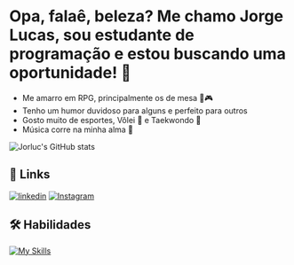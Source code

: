 
# Opa, falaê, beleza? Me chamo Jorge Lucas, sou estudante de programação e estou buscando uma oportunidade! 👋
- Me amarro em RPG, principalmente os de mesa 🎲🎮
- Tenho um humor duvidoso para alguns e perfeito para outros
- Gosto muito de esportes, Vôlei 🏐 e Taekwondo 🥋
- Música corre na minha alma 🎵

![Jorluc's GitHub stats](https://github-readme-stats.vercel.app/api?username=lucasnadaes&show_icons=true&theme=radical)

## 🔗 Links
[![linkedin](https://img.shields.io/badge/linkedin-0A66C2?style=for-the-badge&logo=linkedin&logoColor=white)](https://www.linkedin.com/in/lucasnadaes/)
[![Instagram](https://img.shields.io/badge/Instagram-%23E4405F.svg?style=for-the-badge&logo=Instagram&logoColor=white)](https://www.instagram.com/jojiyosoy/)

## 🛠 Habilidades
[![My Skills](https://skillicons.dev/icons?i=html,css,js,ts,vue,github,git)](https://skillicons.dev)

